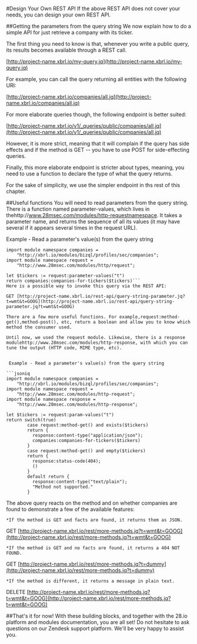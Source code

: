 #Design Your Own REST API
If the above REST API does not cover your needs, you can design your own REST API.

##Getting the parameters from the query string
We now explain how to do a simple API for just retrieve a company with its ticker.

The first thing you need to know is that, whenever you write a public query, its results becomes available through a REST call.

 [http://project-name.xbrl.io/my-query.jq](http://project-name.xbrl.io/my-query.jq)

For example, you can call the query returning all entities with the following URI:

 [http://project-name.xbrl.io/companies/all.jq](http://project-name.xbrl.io/companies/all.jq)

For more elaborate queries though, the following endpoint is better suited:

 [http://project-name.xbrl.io/v1/_queries/public/companies/all.jq](http://project-name.xbrl.io/v1/_queries/public/companies/all.jq)

However, it is more strict, meaning that it will complain if the query has side effects and if the method is GET -- you have to use POST for side-effecting queries.

Finally, this more elaborate endpoint is stricter about types, meaning, you need to use a function to declare the type of what the query returns.

For the sake of simplicity, we use the simpler endpoint in ths rest of this chapter.

##Useful functions
You will need to read parameters from the query string. There is a function named parameter-values, which lives in thehttp://www.28msec.com/modules/http-requestnamespace. It takes a parameter name, and returns the sequence of all its values (it may have several if it appears several times in the request URL).


 Example - Read a parameter's value(s) from the query string

```jsoniq
import module namespace companies =
    "http://xbrl.io/modules/bizql/profiles/sec/companies";
import module namespace request =
    "http://www.28msec.com/modules/http/request";

let $tickers := request:parameter-values("t")
return companies:companies-for-tickers($tickers)```
Here is a possible way to invoke this query via the REST API:

GET [http://project-name.xbrl.io/rest-api/query-string-parameter.jq?t=wmt&t=GOOG](http://project-name.xbrl.io/rest-api/query-string-parameter.jq?t=wmt&t=GOOG)

There are a few more useful functions. For example,request:method-get(),method-post(), etc, return a boolean and allow you to know which method the consumer used.

Until now, we used the request module. Likewise, there is a response modulehttp://www.28msec.com/modules/http-response, with which you can tune the output (HTTP code, MIME type, etc).


 Example - Read a parameter's value(s) from the query string

```jsoniq
import module namespace companies =
    "http://xbrl.io/modules/bizql/profiles/sec/companies";
import module namespace request =
    "http://www.28msec.com/modules/http-request";
import module namespace response =
    "http://www.28msec.com/modules/http-response";

let $tickers := request:param-values("t")
return switch(true)
        case request:method-get() and exists($tickers)
        return {
          response:content-type("application/json");
          companies:companies-for-tickers($tickers)
        }
        case request:method-get() and empty($tickers)
        return {
          response:status-code(404);
          ()
        }
        default return {
          response:content-type("text/plain");
          "Method not supported."
        }
```
The above query reacts on the method and on whether companies are found to demonstrate a few of the available features:

    *If the method is GET and facts are found, it returns them as JSON.

GET [http://project-name.xbrl.io/rest/more-methods.jq?t=wmt&t=GOOG](http://project-name.xbrl.io/rest/more-methods.jq?t=wmt&t=GOOG)

    *If the method is GET and no facts are found, it returns a 404 NOT FOUND.

GET [http://project-name.xbrl.io/rest/more-methods.jq?t=dummy](http://project-name.xbrl.io/rest/more-methods.jq?t=dummy)

    *If the method is different, it returns a message in plain text.

DELETE [http://project-name.xbrl.io/rest/more-methods.jq?t=wmt&t=GOOG](http://project-name.xbrl.io/rest/more-methods.jq?t=wmt&t=GOOG)

##That's it for now!
With these building blocks, and together with the 28.io platform and modules documentation, you are all set! Do not hesitate to ask questions on our Zendesk support platform. We'll be very happy to assist you.

